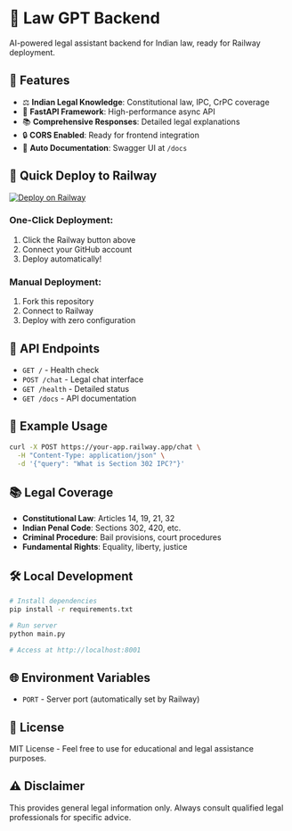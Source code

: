 # 🚂 Law GPT Backend

AI-powered legal assistant backend for Indian law, ready for Railway deployment.

## 🌟 Features

- ⚖️ **Indian Legal Knowledge**: Constitutional law, IPC, CrPC coverage
- 🚀 **FastAPI Framework**: High-performance async API
- 📚 **Comprehensive Responses**: Detailed legal explanations
- 🔒 **CORS Enabled**: Ready for frontend integration
- 📖 **Auto Documentation**: Swagger UI at `/docs`

## 🚀 Quick Deploy to Railway

[![Deploy on Railway](https://railway.app/button.svg)](https://railway.app/new/template)

### One-Click Deployment:
1. Click the Railway button above
2. Connect your GitHub account
3. Deploy automatically!

### Manual Deployment:
1. Fork this repository
2. Connect to Railway
3. Deploy with zero configuration

## 🔗 API Endpoints

- `GET /` - Health check
- `POST /chat` - Legal chat interface
- `GET /health` - Detailed status
- `GET /docs` - API documentation

## 💬 Example Usage

```bash
curl -X POST https://your-app.railway.app/chat \
  -H "Content-Type: application/json" \
  -d '{"query": "What is Section 302 IPC?"}'
```

## 📚 Legal Coverage

- **Constitutional Law**: Articles 14, 19, 21, 32
- **Indian Penal Code**: Sections 302, 420, etc.
- **Criminal Procedure**: Bail provisions, court procedures
- **Fundamental Rights**: Equality, liberty, justice

## 🛠️ Local Development

```bash
# Install dependencies
pip install -r requirements.txt

# Run server
python main.py

# Access at http://localhost:8001
```

## 🌐 Environment Variables

- `PORT` - Server port (automatically set by Railway)

## 📄 License

MIT License - Feel free to use for educational and legal assistance purposes.

## ⚠️ Disclaimer

This provides general legal information only. Always consult qualified legal professionals for specific advice.